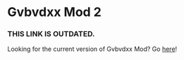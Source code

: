 # Gvbvdxx Mod 2
### THIS LINK IS OUTDATED.

Looking for the current version of Gvbvdxx Mod?
Go [here](https://gvbmod.github.io/)!
